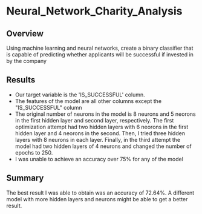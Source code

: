 # Neural_Network_Charity_Analysis
## Overview
Using machine learning and neural networks, create a binary classifier that is capable of predicting whether applicants will be successful if invested in by the company

## Results
* Our target variable is the 'IS_SUCCESSFUL' column.
* The features of the model are all other columns except the "IS_SUCCESSFUL" column
* The original number of neurons in the model is 8 neurons and 5 neorons in the first hidden layer and second layer, respectively. The first optimization attempt had two hidden layers with 6 neorons in the first hidden layer and 4 neorons in the second. Then, I tried three hidden layers with 8 neurons in each layer. Finally, in the third attempt the model had two hidden layers of 4 neurons and changed the number of epochs to 250.
* I was unable to achieve an accuracy over 75% for any of the model

## Summary
The best result I was able to obtain was an accuracy of 72.64%. A different model with more hidden layers and neurons might be able to get a better result.
